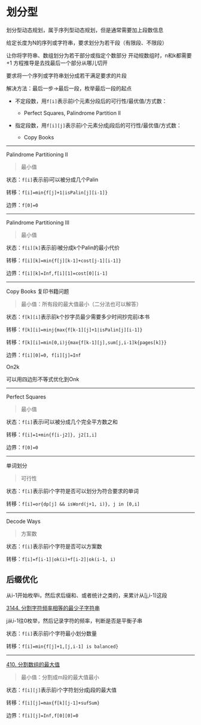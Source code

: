 # 划分型

划分型动态规划，属于序列型动态规划，但是通常需要加上段数信息

给定长度为N的序列或字符串，要求划分为若干段（有限段、不限段）

让你将字符串、数组划分为若干部分或指定个数部分
开动规数组时，n和k都需要+1
方程推导是去找最后一个部分从哪儿切开

要求将一个序列或字符串划分成若干满足要求的片段

解决方法：最后一步→最后一段，枚举最后一段的起点

- 不定段数，用`f[i]`表示前i个元素分段后的可行性/最优值/方式数：
  - Perfect Squares, Palindrome Partition lI

- 指定段数，用`f[i][j]`表示前i个元素分成j段后的可行性/最优值/方式数：
  - Copy Books

---

Palindrome Partitioning II

> 最小值

状态：`f[i]`表示前i可以被分成几个Palin

转移：`f[i]=min{f[j]+1|isPalin[j][i-1]}`

边界：`f[0]=0`

---

Palindrome Partitioning III

> 最小值

状态：`f[i][k]`表示前i被分成k个Palin的最小代价

转移：`f[i][k]=min{f[j][k-1]+cost[j-1][i-1]}`

边界：`f[i][k]=Inf,f[i][1]=cost[0][i-1]`

---

Copy Books 复印书籍问题

> 最小值：所有段的最大值最小（二分法也可以解答）

状态：`f[k][i]`表示前k个抄字员最少需要多少时间抄完前i本书

转移：`f[k][i]=minj{max{f[k-1][j]+1|isPalin[j][i-1]}`

转移：`f[k][i]=min[0,i)j{max{f[k-1][j],sum[j,i-1]k{pages[k]}}`

边界：`f[i][0]=0, f[i][j]=Inf`

On2k

可以用四边形不等式优化到Onk

---

Perfect Squares

> 最小值

状态：`f[i]`表示i可以被分成几个完全平方数之和

转移：`f[i]=1+min{f[i-j2]}, j2[1,i]`

边界：`f[0]=0`

----

单词划分

> 可行性

状态：`f[i]`表示前i个字符是否可以划分为符合要求的单词

转移：`f[i]=or{dp[j] && isWord(j+1, i)}, j in [0,i]`

---

Decode Ways

> 方案数

状态：`f[i]`表示前i个字符是否可以方案数

转移：`f[i]=f[i-1]|ok(i)+f[i-2]|ok(i-1, i)`

## 后缀优化

从i-1开始枚举i，然后求后缀和、或者统计之类的，来累计从[j,i-1)这段

[3144. 分割字符频率相等的最少子字符串](https://leetcode.cn/problems/minimum-substring-partition-of-equal-character-frequency/)

j从i-1往0枚举，然后记录字符的频率，判断是否是平衡子串

状态：`f[i]`表示前i个字符最小划分数量

转移：`f[i]=min{f[j]+1,[j,i-1] is balanced}`

----

[410. 分割数组的最大值](https://leetcode.cn/problems/split-array-largest-sum/)

> 最小值：分割成m段的最大值最小

状态：`f[i][j]`表示前i个字符划分成j段的最大值

转移：`f[i][j]=max{f[k][j-1]+sufSum}`

边界：`f[i][j]=Inf,f[0][0]=0`